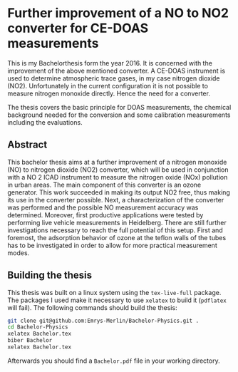 Further improvement of a NO to NO2 converter for CE-DOAS measurements
======================================================================

This is my Bachelorthesis form the year 2016. It is concerned with the
improvement of the above mentioned converter. A CE-DOAS instrument is
used to determine atmospheric trace gases, in my case nitrogen dioxide
(NO2). Unfortunately in the current configuration it is not possible
to measure nitrogen monoxide directly. Hence the need for a
converter.

The thesis covers the basic principle for DOAS measurements, the
chemical background needed for the conversion and some calibration
measurements including the evaluations.

Abstract
--------
This bachelor thesis aims at a further improvement of a nitrogen monoxide (NO) to nitrogen dioxide (NO2) converter, which will be used in conjunction with a NO 2 ICAD instrument to measure the nitrogen oxide (NOx) pollution in urban areas. The main component
of this converter is an ozone generator. This work succeeded in making its output NO2 free,
thus making its use in the converter possible. Next, a characterization of the converter was
performed and the possible NO measurement accuracy was determined. Moreover, first
productive applications were tested by performing live vehicle measurements in Heidelberg. There are still further investigations necessary to reach the full potential of this setup.
First and foremost, the adsorption behavior of ozone at the teflon walls of the tubes has to
be investigated in order to allow for more practical measurement modes.

Building the thesis
-------------------

This thesis was built on a linux system using the `tex-live-full` package. The packages I used make it necessary to use `xelatex` to build it (`pdflatex` will fail). The following commands should build the thesis:
```bash
git clone git@github.com:Emrys-Merlin/Bachelor-Physics.git .
cd Bachelor-Physics
xelatex Bachelor.tex
biber Bachelor
xelatex Bachelor.tex
```
Afterwards you should find a `Bachelor.pdf` file in your working directory.
